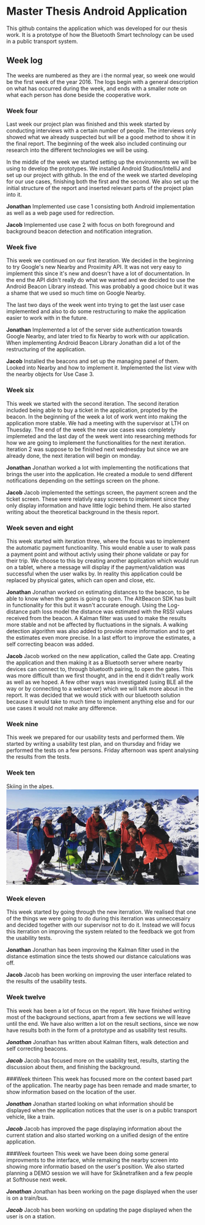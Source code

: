 # Master Thesis Android Application
This github contains the application which was developed for our thesis work. It is a prototype of how the Bluetooth Smart technology can be used in a public transport system.

## Week log
The weeks are numbered as they are i the normal year, so week one would be the first week of the year 2016.
The logs begin with a general description on what has occurred during the week, and ends with a smaller note on what each person has done beside the cooperative work.

### Week four 
Last week our project plan was finished and this week started by conducting interviews with a certain number of people. The interviews only showed what we already suspected but will be a good method to show it in the final report. The beginning of the week also included continuing our research into the different technologies we will be using.

In the middle of the week we started setting up the environments we will be using to develop the prototypes. We installed Android Studios/IntelliJ and set up our project with github. In the end of the week we started developing for our use cases, finishing both the first and the second.
We also set up the initial structure of the report and inserted relevant parts of the project plan into it.

**Jonathan**
Implemented use case 1 consisting both Android implementation as well as a web page used for redirection.

**Jacob**
Implemented use case 2 with focus on both foreground and background beacon detection and notification integration.

### Week five
This week we continued on our first iteration. We decided in the beginning to try Google's new Nearby and Proximity API. It was not very easy to implement this since it's new and doesn't have a lot of documentation. In the end the API didn't really do what we wanted and we decided to use the Android Beacon Library instead. This was probably a good choice but it was a shame that we used so much time on Google Nearby. 

The last two days of the week went into trying to get the last user case implemented and also to do some restructuring to make the application easier to work with in the future.

**Jonathan**
Implemented a lot of the server side authentication towards Google Nearby, and later tried to fix Nearby to work with our application. When implementing Android Beacon Library Jonathan did a lot of the restructuring of the application.

**Jacob**
Installed the beacons and set up the managing panel of them. Looked into Nearby and how to implement it. Implemented the list view with the nearby objects for Use Case 3.

### Week six
This week we started with the second iteration. The second iteration included being able to buy a ticket in the application, propted by the beacon. In the beginning of the week a lot of work went into making the application more stable. We had a meeting with the supervisor at LTH on Thuesday. The end of the week the new use cases was completely implemeted and the last day of the week went into researching methods for how we are going to implement the functionalities for the next iteration. Iteration 2 was suppose to be finished next wednesday but since we are already done, the next iteration will begin on monday.

**Jonathan**
Jonathan worked a lot with implementing the notifications that brings the user into the application. He created a module to send different notifications depending on the settings screen on the phone. 

**Jacob**
Jacob implemented the settings screen, the payment screen and the ticket screen. These were relativly easy screens to implement since they only display information and have little logic behind them. He also started writing about the theoretical background in the thesis report.

### Week seven and eight
This week started with iteration three, where the focus was to implement the automatic payment functioanlity. This would enable a user to walk pass a payment point and without activly using their phone validate or pay for their trip. We choose to this by creating another application which would run on a tablet, where a message will display if the payment/validation was successful when the user walks by. In reality this application could be replaced by physical gates, which can open and close, etc.

**Jonathan**
Jonathan worked on estimating distances to the beacon, to be able to know when the gates is going to open. The AltBeacon SDK has built in functionality for this but it wasn't accurate enough. Using the Log-distance path loss model the distance was estimated with the RSSI values received from the beacon. A Kalman filter was used to make the results more stable and not be affected by fluctuations in the signals. A walking detection algorithm was also added to provide more information and to get the estimates even more precise. In a last effort to improve the estimates, a self correcting beacon was added.

**Jacob** 
Jacob worked on the new application, called the Gate app. Creating the application and then making it as a Bluetooth server where nearby devices can connect to, through bluetooth pairing, to open the gates. This was more difficult than we first thought, and in the end it didn't really work as well as we hoped. A few other ways was investigated (using BLE all the way or by connecting to a webserver) which we will talk more about in the report. It was decided that we would stick with our bluetooth solution because it would take to much time to implement anything else and for our use cases it would not make any difference.

### Week nine
This week we prepared for our usability tests and performed them. We started by writing a usability test plan, and on thursday and friday we performed the tests on a few persons. Friday afternoon was spent analysing the results from the tests.

### Week ten
Skiing in the alpes.
![Skiing](important_image.jpg?raw=true "Skiing")
### Week eleven
This week started by going through the new iterration. We realised that one of the things we were going to do during this iterration was unneccesairy and decided together with our supervisor not to do it. Instead we will focus this iterration on improving the system related to the feedback we got from the usability tests.

**Jonathan**
Jonathan has been improving the Kalman filter used in the distance estimation since the tests showed our distance calculations was off. 

**Jacob**
Jacob has been working on improving the user interface related to the results of the usability tests.

### Week twelve
This week has been a lot of focus on the report. We have finished writing most of the background sections, apart from a few sections we will leave until the end. We have also written a lot on the result sections, since we now have results both in the form of a prototype and as usability test results. 

***Jonathan***
Jonathan has written about Kalman filters, walk detection and self correcting beacons.

***Jacob***
Jacob has focused more on the usability test, results, starting the discussion about them, and finishing the background.

###Week thirteen
This week has focused more on the context based part of the application. The nearby page has been remade and made smarter, to show information based on the location of the user.

***Jonathan***
Jonathan started looking on what information should be displayed when the application notices that the user is on a public transport vehicle, like a train. 

***Jacob*** 
Jacob has improved the page displaying information about the current station and also started working on a unified design of the entire application.

###Week fourteen
This week we have been doing some general improvments to the interface, while remaking the nearby screen into showing more informatio based on the user's position. We also started planning a DEMO session we will have for Skånetrafiken and a few people at Softhouse next week.

***Jonathan***
Jonathan has been working on the page displayed when the user is on a train/bus. 

***Jacob***
Jacob has been working on updating the page displayed when the user is on a station.
